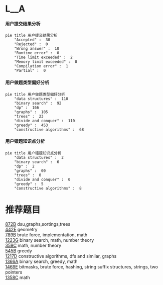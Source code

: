 # L__A

<!-- tabs:start -->



#### **用户提交结果分析**

```mermaid
pie title 用户提交结果分析
    "Accepted" :  30
    "Rejected" :  0
    "Wrong answer" :  10
    "Runtime error" :  0
    "Time limit exceeded" :  2
    "Memory limit exceeded" :  0
    "Compilation error" :  1
    "Partial" :  0
```

#### **用户做题类型偏好分析**

```mermaid
pie title 用户做题类型偏好分析
    "data structures" :  110
    "binary search" :  92
    "dp" :  166
    "graphs" :  105
    "trees" :  23
    "divide and conquer" :  110
    "greedy" :  453
    "constructive algorithms" :  68
```
#### **用户错题知识点分析**

```mermaid
pie title 用户错题知识点分析
    "data structures" :  2
    "binary search" :  6
    "dp" :  2
    "graphs" :  00
    "trees" :  0
    "divide and conquer" :  0
    "greedy" :  5
    "constructive algorithms" :  8
```



<!-- tabs:end -->
# 推荐题目
[872B](https://codeforces.com/contest/872/problem/B)		dsu,graphs,sortings,trees		  
[442E](https://codeforces.com/contest/442/problem/E)		geometry		  
[789B](https://codeforces.com/contest/789/problem/B)		brute force,
                        implementation,
                        math		  
[1223G](https://codeforces.com/contest/1223/problem/G)		binary search,
                        math,
                        number theory		  
[359C](https://codeforces.com/contest/359/problem/C)		math,
                        number theory		  
[545B](https://codeforces.com/contest/545/problem/B)		greedy		  
[1217D](https://codeforces.com/contest/1217/problem/D)		constructive algorithms,
                        dfs and similar,
                        graphs		  
[1366A](https://codeforces.com/contest/1366/problem/A)		binary search,
                        greedy,
                        math		  
[1469E](https://codeforces.com/contest/1469/problem/E)		bitmasks,
                        brute force,
                        hashing,
                        string suffix structures,
                        strings,
                        two pointers		  
[1358C](https://codeforces.com/contest/1358/problem/C)		math		  
